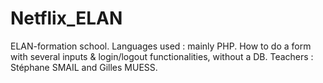 # Netflix_ELAN
ELAN-formation school. 
Languages used : mainly PHP.
How to do a form with several inputs & login/logout functionalities, without a DB.
Teachers : Stéphane SMAIL and Gilles MUESS.
